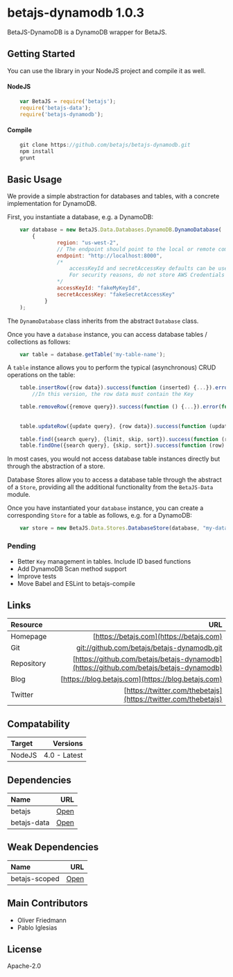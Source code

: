 # betajs-dynamodb 1.0.3


BetaJS-DynamoDB is a DynamoDB wrapper for BetaJS.



## Getting Started


You can use the library in your NodeJS project and compile it as well.

#### NodeJS

```javascript
	var BetaJS = require('betajs');
	require('betajs-data');
	require('betajs-dynamodb');
```


#### Compile

```javascript
	git clone https://github.com/betajs/betajs-dynamodb.git
	npm install
	grunt
```



## Basic Usage


We provide a simple abstraction for databases and tables, with a concrete implementation for DynamoDB.

First, you instantiate a database, e.g. a DynamoDB:

```javascript
	var database = new BetaJS.Data.Databases.DynamoDB.DynamoDatabase(
	    {
                region: "us-west-2",
                // The endpoint should point to the local or remote computer where DynamoDB (downloadable) is running.
                endpoint: "http://localhost:8000",
                /*
                    accessKeyId and secretAccessKey defaults can be used while using the downloadable version of DynamoDB.
                    For security reasons, do not store AWS Credentials in your files. Use Amazon Cognito instead.
                */
                accessKeyId: "fakeMyKeyId",
                secretAccessKey: "fakeSecretAccessKey"
            }
	);
```
 
The `DynamoDatabase` class inherits from the abstract `Database` class.

Once you have a `database` instance, you can access database tables / collections as follows:

```javascript
	var table = database.getTable('my-table-name');
```

A `table` instance allows you to perform the typical (asynchronous) CRUD operations on the table:

```javascript
	table.insertRow({row data}).success(function (inserted) {...}).error(function (error) {...});
        //In this version, the row data must contain the Key	

	table.removeRow({remove query}).success(function () {...}).error(function (error) {...});
	
	
	table.updateRow({update query}, {row data}).success(function (updated) {...}).error(function (error) {...});
	
	table.find({search query}, {limit, skip, sort}).success(function (rowIterator) {...}).error(function (error) {...});
	table.findOne({search query}, {skip, sort}).success(function (row) {...}).error(function (error) {...});
``` 

In most cases, you would not access database table instances directly but through the abstraction of a store.

Database Stores allow you to access a database table through the abstract of a `Store`, providing all the additional functionality from the `BetaJS-Data` module.

Once you have instantiated your `database` instance, you can create a corresponding `Store` for a table as follows, e.g. for a DynamoDB:

```javascript
	var store = new BetaJS.Data.Stores.DatabaseStore(database, "my-database-table");
```

### Pending
* Better `Key` management in tables. Include ID based functions
* Add DynamoDB Scan method support
* Improve tests
* Move Babel and ESLint to betajs-compile


## Links
| Resource   | URL |
| :--------- | --: |
| Homepage   | [https://betajs.com](https://betajs.com) |
| Git        | [git://github.com/betajs/betajs-dynamodb.git](git://github.com/betajs/betajs-dynamodb.git) |
| Repository | [https://github.com/betajs/betajs-dynamodb](https://github.com/betajs/betajs-dynamodb) |
| Blog       | [https://blog.betajs.com](https://blog.betajs.com) | 
| Twitter    | [https://twitter.com/thebetajs](https://twitter.com/thebetajs) | 
 



## Compatability
| Target | Versions |
| :----- | -------: |
| NodeJS | 4.0 - Latest |




## Dependencies
| Name | URL |
| :----- | -------: |
| betajs | [Open](https://github.com/betajs/betajs) |
| betajs-data | [Open](https://github.com/betajs/betajs-data) |


## Weak Dependencies
| Name | URL |
| :----- | -------: |
| betajs-scoped | [Open](https://github.com/betajs/betajs-scoped) |


## Main Contributors

- Oliver Friedmann
- Pablo Iglesias

## License

Apache-2.0







